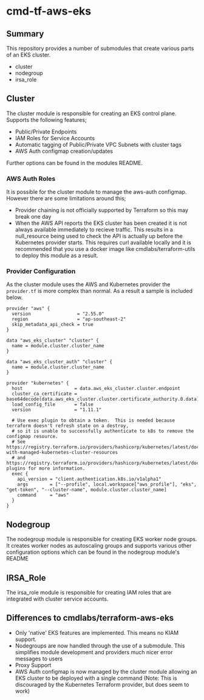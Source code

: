 # cmd-tf-aws-eks

## Summary
This repository provides a number of submodules that create various parts of an EKS cluster.

- cluster
- nodegroup
- irsa_role

## Cluster
The cluster module is responsible for creating an EKS control plane. Supports the following features;
- Public/Private Endpoints
- IAM Roles for Service Accounts
- Automatic tagging of Public/Private VPC Subnets with cluster tags
- AWS Auth configmap creation/updates

Further options can be found in the modules README.

### AWS Auth Roles
It is possible for the cluster module to manage the aws-auth configmap. However there are some limitations around this;
- Provider chaining is not officially supported by Terraform so this may break one day
- When the AWS API reports the EKS cluster has been created it is not always available immediately to recieve traffic. This results in a null_resource being used to check the API is actually up before the Kubernetes provider starts. This requires curl available locally and it is recommended that you use a docker image like cmdlabs/terraform-utils to deploy this module as a result.

### Provider Configuration
As the cluster module uses the AWS and Kubernetes provider the `provider.tf` is more complex than normal. As a result a sample is included below.
```hcl
provider "aws" {
  version                 = "2.55.0"
  region                  = "ap-southeast-2"
  skip_metadata_api_check = true
}

data "aws_eks_cluster" "cluster" {
  name = module.cluster.cluster_name
}

data "aws_eks_cluster_auth" "cluster" {
  name = module.cluster.cluster_name
}

provider "kubernetes" {
  host                   = data.aws_eks_cluster.cluster.endpoint
  cluster_ca_certificate = base64decode(data.aws_eks_cluster.cluster.certificate_authority.0.data)
  load_config_file       = false
  version                = "1.11.1"

  # Use exec plugin to obtain a token.  This is needed because terraform doesn't refresh state on a destroy,
  # so it is unable to successfully authenticate to k8s to remove the configmap resource.
  # See https://registry.terraform.io/providers/hashicorp/kubernetes/latest/docs#stacking-with-managed-kubernetes-cluster-resources
  # and https://registry.terraform.io/providers/hashicorp/kubernetes/latest/docs#exec-plugins for more information.
  exec {
    api_version = "client.authentication.k8s.io/v1alpha1"
    args        = ["--profile", local.workspace["aws_profile"], "eks", "get-token", "--cluster-name", module.cluster.cluster_name]
    command     = "aws"
  }
}
```

## Nodegroup
The nodegroup module is responsible for creating EKS worker node groups. It creates worker nodes as autoscaling groups and supports various other configuration options which can be found in the nodegroup module's README

## IRSA_Role
The irsa_role module is responsible for creating IAM roles that are integrated with cluster service accounts.

## Differences to cmdlabs/terraform-aws-eks
- Only 'native' EKS features are implemented. This means no KIAM support.
- Nodegroups are now handled through the use of a submodule. This simplifies module development and providers much nicer error messages to users
- Proxy Support
- AWS Auth configmap is now managed by the cluster module allowing an EKS cluster to be deployed with a single command (Note: This is discouraged by the Kubernetes Terraform provider, but does seem to work)
